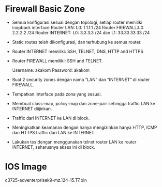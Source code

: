 # Firewall Basic Zone

* Semua konfigurasi sesuai dengan topologi, setiap router memiliki loopback interface
    Router LAN: L0: 1.1.1.1 /24
    Router FIREWALL:L0:  2.2.2.2 /24
    Router INTERNET: L0: 3.3.3.3 /24 dan L1: 33.33.33.33 /24
   
* Static routes telah dikonfigurasi, dan terhubung ke semua router.
* Router INTERNET memiliki: SSH, TELNET, DNS, HTTP and HTTPS.
* Router FIREWALL memiliki: SSH and TELNET.

    Username: akakom
    Password: akakom
    
* Buat 2 security zones dengan nama “LAN” dan “INTERNET” di router FIREWALL.
* Tempatkan interface pada zona yang sesuai.
* Membuat class-map, policy-map dan zone-pair sehingga traffic LAN ke INTERNET diijinkan.
* Traffic dari INTERNET ke LAN di block.
* Meningkatkan keamanan dengan hanya mengizinkan hanya HTTP, ICMP dan HTTPS traffic dari LAN ke INTERNET.
* Lakukan tes dengan menggunakan telnet router LAN ke router INTERNET, seharusnya akses ini di block.

# IOS Image
c3725-adventerprisek9-mz.124-15.T7.bin
